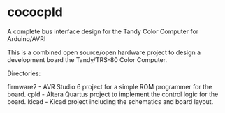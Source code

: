 cococpld
========

A complete bus interface design for the Tandy Color Computer for Arduino/AVR!

This is a combined open source/open hardware project to design a development board the Tandy/TRS-80 Color Computer.

Directories:

firmware2 - AVR Studio 6 project for a simple ROM programmer for the board.
cpld - Altera Quartus project to implement the control logic for the board.
kicad - Kicad project including the schematics and board layout.


